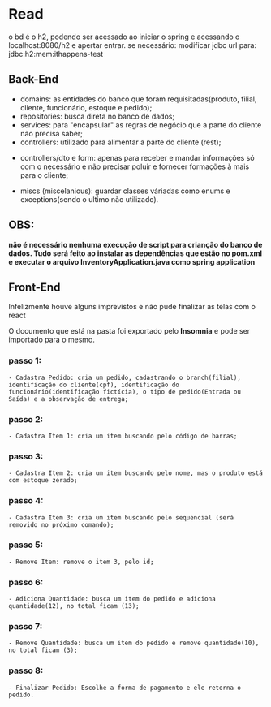 # Read
o bd é o h2, podendo ser acessado ao iniciar o spring e acessando o localhost:8080/h2
e apertar entrar.
se necessário:
modificar jdbc url para: jdbc:h2:mem:ithappens-test

## Back-End
  - domains: as entidades do banco que foram requisitadas(produto, filial, cliente, funcionário, estoque e pedido);
  - repositories: busca direta no banco de dados;
  - services: para "encapsular" as regras de negócio que a parte do cliente não precisa saber;
  - controllers: utilizado para alimentar a parte do cliente (rest);
  * controllers/dto e form: apenas para receber e mandar informações só com o necessário e não precisar poluir e fornecer formações à mais para o cliente;
  - miscs (miscelanious): guardar classes váriadas como enums e exceptions(sendo o ultimo não utilizado).
## OBS:
__não é necessário nenhuma execução de script para crianção do banco de dados. Tudo será feito ao instalar as dependências que estão no pom.xml e executar o arquivo InventoryApplication.java como spring application__

## Front-End
Infelizmente houve alguns imprevistos e não pude finalizar as telas com o react

O documento que está na pasta foi exportado pelo **Insomnia** e pode ser importado para o mesmo.

### passo 1:
	- Cadastra Pedido: cria um pedido, cadastrando o branch(filial), identificação do cliente(cpf), identificação do funcionário(identificação fictícia), o tipo de pedido(Entrada ou Saída) e a observação de entrega;
### passo 2: 
	- Cadastra Item 1: cria um item buscando pelo código de barras;
### passo 3:
	- Cadastra Item 2: cria um item buscando pelo nome, mas o produto está com estoque zerado;
### passo 4:
	- Cadastra Item 3: cria um item buscando pelo sequencial (será removido no próximo comando);
### passo 5:
	- Remove Item: remove o item 3, pelo id;
### passo 6:
	- Adiciona Quantidade: busca um item do pedido e adiciona quantidade(12), no total ficam (13);
### passo 7:
	- Remove Quantidade: busca um item do pedido e remove quantidade(10), no total ficam (3);
### passo 8:
	- Finalizar Pedido: Escolhe a forma de pagamento e ele retorna o pedido.